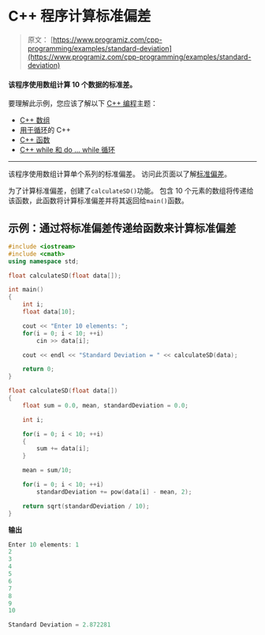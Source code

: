 # C++ 程序计算标准偏差

> 原文： [https://www.programiz.com/cpp-programming/examples/standard-deviation](https://www.programiz.com/cpp-programming/examples/standard-deviation)

#### 该程序使用数组计算 10 个数据的标准差。

要理解此示例，您应该了解以下 [C++ 编程](/cpp-programming "C++ tutorial")主题：

*   [C++ 数组](/cpp-programming/arrays)
*   [用于循环](/cpp-programming/for-loop)的 C++ 
*   [C++ 函数](/cpp-programming/function)
*   [C++  while 和 do ... while 循环](/cpp-programming/do-while-loop)

* * *

该程序使用数组计算单个系列的标准偏差。 访问此页面以了解[标准偏差](http://www.mathsisfun.com/data/standard-deviation.html "Standard Deviation")。

为了计算标准偏差，创建了`calculateSD()`功能。 包含 10 个元素的数组将传递给该函数，此函数将计算标准偏差并将其返回给`main()`函数。

## 示例：通过将标准偏差传递给函数来计算标准偏差

```cpp
#include <iostream>
#include <cmath>
using namespace std;

float calculateSD(float data[]);

int main()
{
    int i;
    float data[10];

    cout << "Enter 10 elements: ";
    for(i = 0; i < 10; ++i)
        cin >> data[i];

    cout << endl << "Standard Deviation = " << calculateSD(data);

    return 0;
}

float calculateSD(float data[])
{
    float sum = 0.0, mean, standardDeviation = 0.0;

    int i;

    for(i = 0; i < 10; ++i)
    {
        sum += data[i];
    }

    mean = sum/10;

    for(i = 0; i < 10; ++i)
        standardDeviation += pow(data[i] - mean, 2);

    return sqrt(standardDeviation / 10);
} 
```

**输出**

```cpp
Enter 10 elements: 1
2
3
4
5
6
7
8
9
10

Standard Deviation = 2.872281 
```